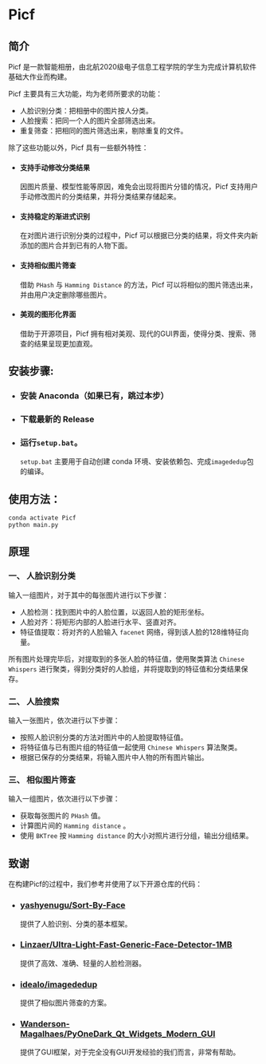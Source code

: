 # Picf

## 简介
Picf 是一款智能相册，由北航2020级电子信息工程学院的学生为完成计算机软件基础大作业而构建。

Picf 主要具有三大功能，均为老师所要求的功能：
- 人脸识别分类：把相册中的图片按人分类。
- 人脸搜索：把同一个人的图片全部筛选出来。
- 重复筛查：把相同的图片筛选出来，剔除重复的文件。

除了这些功能以外，Picf 具有一些额外特性：
- #### **支持手动修改分类结果**
    因图片质量、模型性能等原因，难免会出现将图片分错的情况，Picf 支持用户手动修改图片的分类结果，并将分类结果存储起来。
- #### **支持稳定的渐进式识别**
    在对图片进行识别分类的过程中，Picf 可以根据已分类的结果，将文件夹内新添加的图片合并到已有的人物下面。
- #### **支持相似图片筛查**
    借助 `PHash` 与 `Hamming Distance` 的方法，Picf 可以将相似的图片筛选出来，并由用户决定删除哪些图片。
- #### **美观的图形化界面**
    借助于开源项目，Picf 拥有相对美观、现代的GUI界面，使得分类、搜索、筛查的结果呈现更加直观。
## 安装步骤:
- ### 安装 Anaconda（如果已有，跳过本步）
- ### 下载最新的 Release
- ### 运行`setup.bat`。
    `setup.bat` 主要用于自动创建 conda 环境、安装依赖包、完成`imagededup`包的编译。
## 使用方法：
```
conda activate Picf
python main.py
```
## 原理

### 一、 人脸识别分类
输入一组图片，对于其中的每张图片进行以下步骤：

- 人脸检测：找到图片中的人脸位置，以返回人脸的矩形坐标。
- 人脸对齐：将矩形内部的人脸进行水平、竖直对齐。
- 特征值提取：将对齐的人脸输入 `facenet` 网络，得到该人脸的128维特征向量。

所有图片处理完毕后，对提取到的多张人脸的特征值，使用聚类算法 `Chinese Whispers` 进行聚类，得到分类好的人脸组，并将提取到的特征值和分类结果保存。

### 二、 人脸搜索
输入一张图片，依次进行以下步骤：

- 按照人脸识别分类的方法对图片中的人脸提取特征值。
- 将特征值与已有图片组的特征值一起使用 `Chinese Whispers` 算法聚类。
- 根据已保存的分类结果，将输入图片中人物的所有图片输出。

### 三、 相似图片筛查
输入一组图片，依次进行以下步骤：

- 获取每张图片的 `PHash` 值。
- 计算图片间的 `Hamming distance` 。
- 使用 `BKTree` 按 `Hamming distance` 的大小对照片进行分组，输出分组结果。

## 致谢
在构建Picf的过程中，我们参考并使用了以下开源仓库的代码：

- ### [yashyenugu/Sort-By-Face](https://github.com/yashyenugu/Sort-By-Face)
    提供了人脸识别、分类的基本框架。
- ### [Linzaer/Ultra-Light-Fast-Generic-Face-Detector-1MB](https://github.com/Linzaer/Ultra-Light-Fast-Generic-Face-Detector-1MB)
    提供了高效、准确、轻量的人脸检测器。
- ### [idealo/imagededup](https://github.com/idealo/imagededup)
    提供了相似图片筛查的方案。
- ### [Wanderson-Magalhaes/PyOneDark_Qt_Widgets_Modern_GUI](https://github.com/Wanderson-Magalhaes/PyOneDark_Qt_Widgets_Modern_GUI)
    提供了GUI框架，对于完全没有GUI开发经验的我们而言，非常有帮助。
